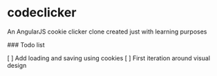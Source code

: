 codeclicker
===========

An AngularJS cookie clicker clone created just with learning purposes

### Todo list

[  ] Add loading and saving using cookies
[  ] First iteration around visual design
